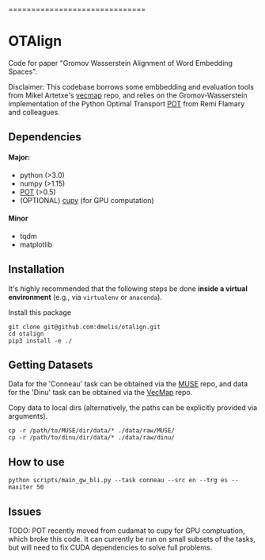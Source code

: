 
==============================
# OTAlign

Code for paper "Gromov Wasserstein Alignment of Word Embedding Spaces".

Disclaimer: This codebase borrows some embbedding and evaluation tools from Mikel Artetxe's [vecmap](https://github.com/artetxem/vecmap) repo, and relies on the Gromov-Wasserstein implementation of the Python Optimal Transport [POT](https://github.com/rflamary/POT) from Remi Flamary and colleagues.

## Dependencies

#### Major:
* python (>3.0)
* numpy (>1.15)
* [POT](https://github.com/rflamary/POT) (>0.5)
* (OPTIONAL) [cupy](https://cupy.chainer.org) (for GPU computation)

#### Minor
* tqdm
* matplotlib

## Installation

It's highly recommended that the following steps be done **inside a virtual environment** (e.g., via `virtualenv` or `anaconda`).

Install this package
```
git clone git@github.com:dmelis/otalign.git
cd otalign
pip3 install -e ./
```

## Getting Datasets

Data for the 'Conneau' task can be obtained via the [MUSE](https://github.com/facebookresearch/MUSE) repo, and data for the 'Dinu' task can be obtained via the [VecMap](https://github.com/artetxem/vecmap) repo.

Copy data to local dirs (alternatively, the paths can be explicitly provided via arguments).

```
cp -r /path/to/MUSE/dir/data/* ./data/raw/MUSE/
cp -r /path/to/dinu/dir/data/* ./data/raw/dinu/

```

## How to use

```
python scripts/main_gw_bli.py --task conneau --src en --trg es --maxiter 50
```

## Issues

TODO: POT recently moved from cudamat to cupy for GPU comptuation, which broke this code. It can currently be run on small subsets of the tasks, but will need to fix CUDA dependencies to solve full problems.
